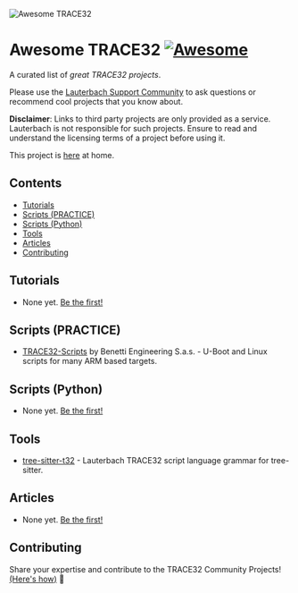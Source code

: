 ![Awesome TRACE32](https://gitlab.com/lauterbach/resources/-/raw/0a1d63f6bf0159bbd9343ceefbece2bb127c2b53/img/awesome_trace32_banner_900x182.jpg)

# Awesome TRACE32 [![Awesome](https://awesome.re/badge.svg)](https://awesome.re)

A curated list of *great TRACE32 projects*.

Please use the [Lauterbach Support Community](https://support.lauterbach.com/community) to ask questions or recommend cool projects that you know about.

**Disclaimer**: Links to third party projects are only provided as a service. Lauterbach is not responsible for such projects.
Ensure to read and understand the licensing terms of a project before using it.

This project is [here](https://gitlab.com/lauterbach/awesome-trace32) at home.

## Contents

- [Tutorials](#tutorials)
- [Scripts (PRACTICE)](#scripts-practice)
- [Scripts (Python)](#scripts-python)
- [Tools](#tools)
- [Articles](#articles)
- [Contributing](#contributing)

## Tutorials

- None yet. [Be the first!](./CONTRIBUTING.md)

## Scripts (PRACTICE)

- [TRACE32-Scripts](https://github.com/Benetti-Engineering-sas/trace32-scripts) by Benetti Engineering S.a.s. - U-Boot and Linux scripts for many ARM based targets.

## Scripts (Python)

- None yet. [Be the first!](./CONTRIBUTING.md)

## Tools

- [tree-sitter-t32](https://codeberg.org/xasc/tree-sitter-t32) - Lauterbach TRACE32 script language grammar for tree-sitter.

## Articles

- None yet. [Be the first!](./CONTRIBUTING.md)

## Contributing

Share your expertise and contribute to the TRACE32 Community Projects! [(Here's how)](./CONTRIBUTING.md) :rocket:
